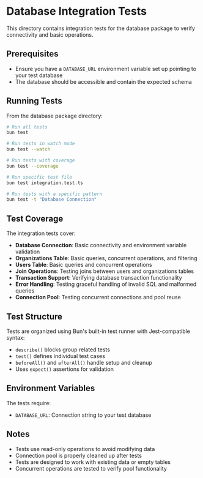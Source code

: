 # Database Integration Tests

This directory contains integration tests for the database package to verify connectivity and basic operations.

## Prerequisites

- Ensure you have a `DATABASE_URL` environment variable set up pointing to your test database
- The database should be accessible and contain the expected schema

## Running Tests

From the database package directory:

```bash
# Run all tests
bun test

# Run tests in watch mode
bun test --watch

# Run tests with coverage
bun test --coverage

# Run specific test file
bun test integration.test.ts

# Run tests with a specific pattern
bun test -t "Database Connection"
```

## Test Coverage

The integration tests cover:

- **Database Connection**: Basic connectivity and environment variable validation
- **Organizations Table**: Basic queries, concurrent operations, and filtering
- **Users Table**: Basic queries and concurrent operations  
- **Join Operations**: Testing joins between users and organizations tables
- **Transaction Support**: Verifying database transaction functionality
- **Error Handling**: Testing graceful handling of invalid SQL and malformed queries
- **Connection Pool**: Testing concurrent connections and pool reuse

## Test Structure

Tests are organized using Bun's built-in test runner with Jest-compatible syntax:

- `describe()` blocks group related tests
- `test()` defines individual test cases
- `beforeAll()` and `afterAll()` handle setup and cleanup
- Uses `expect()` assertions for validation

## Environment Variables

The tests require:
- `DATABASE_URL`: Connection string to your test database

## Notes

- Tests use read-only operations to avoid modifying data
- Connection pool is properly cleaned up after tests
- Tests are designed to work with existing data or empty tables
- Concurrent operations are tested to verify pool functionality 
